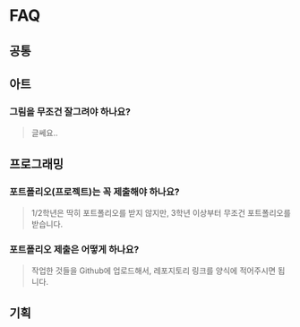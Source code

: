 # FAQ

## 공통

## 아트

### 그림을 무조건 잘그려야 하나요?
> 글쎄요..

## 프로그래밍

### 포트폴리오(프로젝트)는 꼭 제출해야 하나요?
> 1/2학년은 딱히 포트폴리오를 받지 않지만, 3학년 이상부터 무조건 포트폴리오를 받습니다.

### 포트폴리오 제출은 어떻게 하나요?
> 작업한 것들을 Github에 업로드해서, 레포지토리 링크를 양식에 적어주시면 됩니다.

## 기획